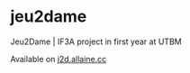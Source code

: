 # jeu2dame
Jeu2Dame | IF3A project in first year at UTBM

Available on [j2d.allaine.cc](https://j2d.allaine.cc)
